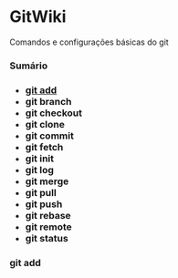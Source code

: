 # GitWiki
Comandos e configurações básicas do git

<h3>Sumário<h3>
<ul>
  <li><a href ="#add"> git add</a></li>
  <li>git branch</li>
  <li>git checkout</li>
  <li>git clone</li>
  <li>git commit</li>
  <li>git fetch</li>
  <li>git init</li>
  <li>git log</li>
  <li>git merge</li>
  <li>git pull</li> 
  <li>git push</li>
  <li>git rebase</li>
  <li>git remote</li>
  <li>git status</li>
</ul>

<h3><a id="add">git add</a></h3>
